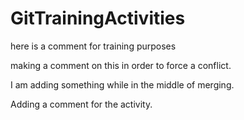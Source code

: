 # GitTrainingActivities

here is a comment for training purposes

making a comment on this
in order to force a conflict.

I am adding something while in the middle of merging.

Adding a comment for the activity.
